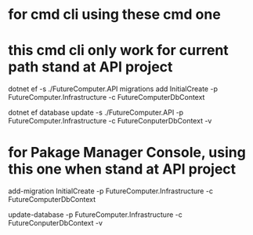# for cmd cli using these cmd one

# this cmd cli only work for current path stand at API project

dotnet ef -s ./FutureComputer.API migrations add InitialCreate -p FutureComputer.Infrastructure -c FutureComputerDbContext

dotnet ef database update -s ./FutureComputer.API -p FutureComputer.Infrastructure -c FutureConputerDbContext -v

# for Pakage Manager Console, using this one when stand at API project

add-migration InitialCreate -p FutureComputer.Infrastructure -c FutureComputerDbContext

update-database -p FutureComputer.Infrastructure -c FutureConputerDbContext -v
